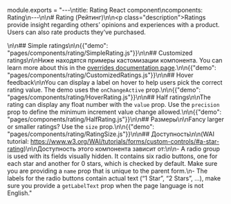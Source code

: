 module.exports = "---\ntitle: Rating React component\ncomponents: Rating\n---\n\n# Rating (Рейтинг)\n\n<p class=\"description\">Ratings provide insight regarding others’ opinions and experiences with a product. Users can also rate products they’ve purchased.</p>\n\n## Simple ratings\n\n{{\"demo\": \"pages/components/rating/SimpleRating.js\"}}\n\n## Customized ratings\n\nНиже находятся примеры кастомизации компонента. You can learn more about this in the [overrides documentation page](/customization/components/).\n\n{{\"demo\": \"pages/components/rating/CustomizedRatings.js\"}}\n\n## Hover feedback\n\nYou can display a label on hover to help users pick the correct rating value. The demo uses the `onChangeActive` prop.\n\n{{\"demo\": \"pages/components/rating/HoverRating.js\"}}\n\n## Half ratings\n\nThe rating can display any float number with the `value` prop. Use the `precision` prop to define the minimum increment value change allowed.\n\n{{\"demo\": \"pages/components/rating/HalfRating.js\"}}\n\n## Размеры\n\nFancy larger or smaller ratings? Use the `size` prop.\n\n{{\"demo\": \"pages/components/rating/RatingSize.js\"}}\n\n## Доступность\n\n(WAI tutorial: https://www.w3.org/WAI/tutorials/forms/custom-controls/#a-star-rating)\n\nДоступность этого компонента зависит от:\n\n- A radio group is used with its fields visually hidden. It contains six radio buttons, one for each star and another for 0 stars, which is checked by default. Make sure you are providing a `name` prop that is unique to the parent form.\n- The labels for the radio buttons contain actual text (“1 Star”, “2 Stars”, …), make sure you provide a `getLabelText` prop when the page language is not English."